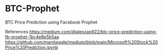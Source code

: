 # BTC-Prophet
BTC Price Prediction using Facebook Prophet


References
https://medium.com/@alexzap922/btc-price-prediction-using-fb-prophet-1bc4e8e5b5aa
https://github.com/manilwagle/medium/blob/main/Microsoft%20Stock%20Price%20Prediction.ipynb

